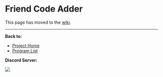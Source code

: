 # Friend Code Adder

This page has moved to the [wiki](https://github.com/PokemonAutomation/SwSh-Arduino/wiki/Advanced:-FriendCodeAdder).

<hr>

**Back to:**
- [Project Home](/README.md)
- [Program List](/Documentation/ProgramList.md)

**Discord Server:** 

[<img src="https://canary.discordapp.com/api/guilds/695809740428673034/widget.png?style=banner2">](https://discord.gg/cQ4gWxN)
